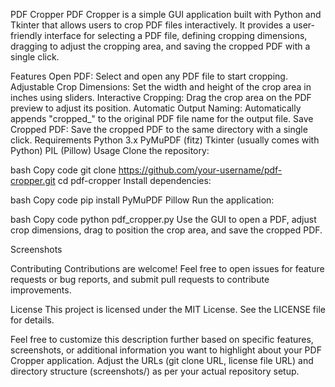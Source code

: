 PDF Cropper
PDF Cropper is a simple GUI application built with Python and Tkinter that allows users to crop PDF files interactively. It provides a user-friendly interface for selecting a PDF file, defining cropping dimensions, dragging to adjust the cropping area, and saving the cropped PDF with a single click.

Features
Open PDF: Select and open any PDF file to start cropping.
Adjustable Crop Dimensions: Set the width and height of the crop area in inches using sliders.
Interactive Cropping: Drag the crop area on the PDF preview to adjust its position.
Automatic Output Naming: Automatically appends "cropped_" to the original PDF file name for the output file.
Save Cropped PDF: Save the cropped PDF to the same directory with a single click.
Requirements
Python 3.x
PyMuPDF (fitz)
Tkinter (usually comes with Python)
PIL (Pillow)
Usage
Clone the repository:

bash
Copy code
git clone https://github.com/your-username/pdf-cropper.git
cd pdf-cropper
Install dependencies:

bash
Copy code
pip install PyMuPDF Pillow
Run the application:

bash
Copy code
python pdf_cropper.py
Use the GUI to open a PDF, adjust crop dimensions, drag to position the crop area, and save the cropped PDF.

Screenshots

Contributing
Contributions are welcome! Feel free to open issues for feature requests or bug reports, and submit pull requests to contribute improvements.

License
This project is licensed under the MIT License. See the LICENSE file for details.

Feel free to customize this description further based on specific features, screenshots, or additional information you want to highlight about your PDF Cropper application. Adjust the URLs (git clone URL, license file URL) and directory structure (screenshots/) as per your actual repository setup.